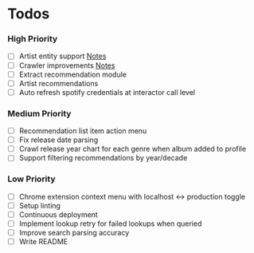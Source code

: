 # Todos

### High Priority

- [ ] Artist entity support [Notes](notes/artists.md)
- [ ] Crawler improvements [Notes](notes/crawler.md)
- [ ] Extract recommendation module
- [ ] Artist recommendations
- [ ] Auto refresh spotify credentials at interactor call level

### Medium Priority

- [ ] Recommendation list item action menu
- [ ] Fix release date parsing
- [ ] Crawl release year chart for each genre when album added to profile
- [ ] Support filtering recommendations by year/decade

### Low Priority

- [ ] Chrome extension context menu with localhost <-> production toggle
- [ ] Setup linting
- [ ] Continuous deployment
- [ ] Implement lookup retry for failed lookups when queried
- [ ] Improve search parsing accuracy
- [ ] Write README
